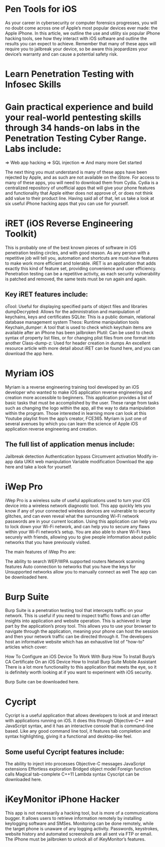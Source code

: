 # Pen Tools for iOS

As your career in cybersecurity or computer forensics progresses, you will no doubt come across one of Apple’s most popular devices ever made: the Apple iPhone. In this article, we outline the use and utility six popular iPhone hacking tools, see how they interact with iOS software and outline the results you can expect to achieve. Remember that many of these apps will require you to jailbreak your device, so be aware this jeopardizes your device’s warranty and can cause a potential safety risk.

# Learn Penetration Testing with Infosec Skills


# Gain practical experience and build your real-world pentesting skills through 34 hands-on labs in the Penetration Testing Cyber Range. Labs include:

⇒ Web app hacking
⇒ SQL injection
⇒ And many more
Get started

The next thing you must understand is many of these apps have been rejected by Apple, and as such are not available on the iStore. For access to many of these apps, you will need to download them from Cydia. Cydia is a centralized repository of unofficial apps that will give your phone features and functionality that Apple either does not approve of, or does not think add value to their product line. Having said all of that, let us take a look at six useful iPhone hacking apps that you can use for yourself.

# iRET (iOS Reverse Engineering Toolkit)

This is probably one of the best known pieces of software in iOS penetration testing circles, and with good reason. As any person with a repetitive job will tell you, automation and shortcuts are must-have features to make work more efficient and tolerable. iRET is an application that adds exactly this kind of feature set, providing convenience and user efficiency. Penetration testing can be a repetitive activity, as each security vulnerability is patched and removed, the same tests must be run again and again.

## Key iRET features include:

oTool: Useful for displaying specified parts of object files and libraries
dumpDecrypted: Allows for the administration and manipulation of keychains, keys and certificates
SQLite: This is a public domain, relational database management system
Theos: Runtime manipulation tools
Keychain_dumper: A tool that is used to check which keychain items are available after an iPhone has been jailbroken
Plutil: Can be used to check syntax of property list files, or for changing plist files from one format into another
Class-dump-z: Used for header creation in dumps
An excellent resource article with more detail about iRET can be found here, and you can download the app here.

# Myriam iOS

Myriam is a reverse engineering training tool developed by an iOS developer who wanted to make iOS application reverse engineering and creation more accessible to beginners. This application provides a list of basic tasks that must be accomplished by the user. These range from tasks such as changing the logo within the app, all the way to data manipulation within the program. Those interested in learning more can look at this Youtube playlist from the app’s creator, FCE365. Myriam is just one of several avenues by which you can learn the science of Apple iOS application reverse engineering and creation.

## The full list of application menus include:

Jailbreak detection
Authentication bypass
Circumvent activation
Modify in-app data
UIKit web manipulation
Variable modification
Download the app here and take a look for yourself.

# iWep Pro

iWep Pro is a wireless suite of useful applications used to turn your iOS device into a wireless network diagnostic tool. This app quickly lets you know if any of your connected wireless devices are vulnerable to security glitches, and can even reveal what the surrounding Wi-Fi network passwords are in your current location. Using this application can help you to lock down your Wi-Fi network, and can help you to secure any flaws within your Wi-Fi network’s setup. You are also able to share Wi-Fi keys securely with friends, allowing you to give people information about public networks that you have previously visited.

The main features of iWep Pro are:

The ability to search WEP/WPA supported routers
Network scanning features
Auto connection to networks that you have the keys for
Unsupported networks allow you to manually connect as well
The app can be downloaded here.

# Burp Suite

Burp Suite is a penetration testing tool that intercepts traffic on your network. This is useful if you need to inspect traffic flows and can offer insights into application and website operation. This is achieved in large part by the application’s proxy tool. This allows you to use your browser to navigate through the application, meaning your phone can host the session and then your network traffic can be directed through it. The developers host an informative website which has an exhaustive list of "how-to" articles which cover:

How To Configure an iOS Device To Work With Burp
How To Install Burp’s CA Certificate On an iOS Device
How to Install Burp Suite Mobile Assistant
There is a lot more functionality to this application that meets the eye, so it is definitely worth looking at if you want to experiment with iOS security.

Burp Suite can be downloaded here.

# Cycript

Cycript is a useful application that allows developers to look at and interact with applications running on iOS. It does this through Objective-C++ and JavaScript syntax, and it has an interactive console that is command-line based. Like any good command line tool, it features tab completion and syntax highlighting, giving it a functional and desktop-like feel.

## Some useful Cycript features include:

The ability to inject into processes
Objective-C messages
JavaScript extensions
Effortless exploration
Bridged object model
Foreign function calls
Magical tab-complete
C++11 Lambda syntax
Cyscript can be downloaded here.

# iKeyMonitor iPhone Hacker

This app is not necessarily a hacking tool, but is more of a communications bugger. It allows users to retrieve information remotely by installing keylogging software and SMSes. Monitoring can be done remotely, while the target phone is unaware of any logging activity. Passwords, keystrokes, website history and automated screenshots are all sent via FTP or email. The iPhone must be jailbroken to unlock all of iKeyMonitor’s features.
